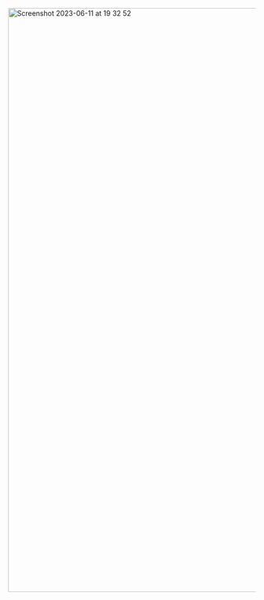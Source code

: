 
<img width="1188" alt="Screenshot 2023-06-11 at 19 32 52" src="https://github.com/ArthurPetrosov/DockerHomeWork/assets/125126241/3ecff2f9-1c0f-405f-9ef6-7198826aef46">
